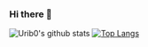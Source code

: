 ### Hi there 👋

<!--
**urib0/urib0** is a ✨ _special_ ✨ repository because its `README.md` (this file) appears on your GitHub profile.

Here are some ideas to get you started:

- 🔭 I’m currently working on ...
- 🌱 I’m currently learning ...
- 👯 I’m looking to collaborate on ...
- 🤔 I’m looking for help with ...
- 💬 Ask me about ...
- 📫 How to reach me: ...
- 😄 Pronouns: ...
- ⚡ Fun fact: ...
-->

![Urib0's github stats](https://github-readme-stats.vercel.app/api?username=urib0&layout=compact)
[![Top Langs](https://github-readme-stats.vercel.app/api/top-langs/?username=urib0&langs_count=6&layout=compact)](https://github.com/anuraghazra/github-readme-stats)
